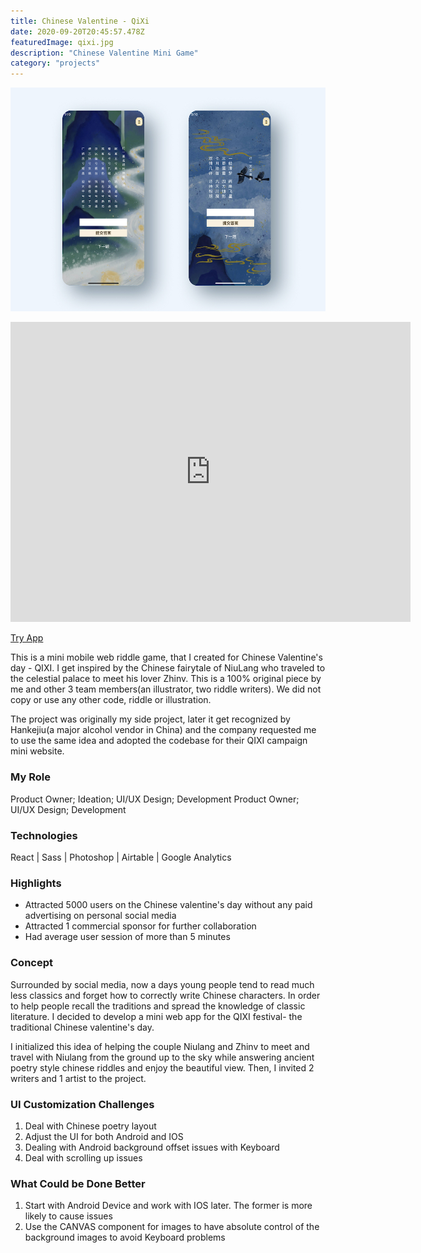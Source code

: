 ```yaml
---
title: Chinese Valentine - QiXi
date: 2020-09-20T20:45:57.478Z
featuredImage: qixi.jpg
description: "Chinese Valentine Mini Game"
category: "projects"
---
```

![Qi Xi](qixi.jpg)

<iframe src="https://player.vimeo.com/video/459808069" width="640" height="480" frameborder="0" allow="autoplay; fullscreen" allowfullscreen></iframe>

[Try App](https://chinese-valentine-qixi.vercel.app/)


This is a mini mobile web riddle game, that I created for Chinese Valentine's day - QIXI. 
I get inspired by the Chinese fairytale of NiuLang who traveled to the celestial palace to meet his lover Zhinv. 
This is a 100% original piece by me and other 3 team members(an illustrator, two riddle writers). We did not copy or use any other code, riddle or illustration. 

The project was originally my side project, later it get recognized by Hankejiu(a major alcohol vendor in China) and the company requested me to use the
same idea and adopted the codebase for their QIXI campaign mini website. 


### My Role 
Product Owner; Ideation; UI/UX Design; Development
                                        Product Owner; UI/UX Design; Development

### Technologies 
React | Sass |  Photoshop | Airtable | Google Analytics 


### Highlights

- Attracted 5000 users on the Chinese valentine's day without any paid advertising on personal social media
- Attracted 1 commercial sponsor for further collaboration 
- Had average user session of more than 5 minutes


### Concept
Surrounded by social media, now a days young people tend to read much less classics and forget how to correctly write Chinese characters.
In order to help people recall the traditions and spread the knowledge of classic literature. I decided to develop a mini web app for the
QIXI festival- the traditional Chinese valentine's day. 

I initialized this idea of helping the couple Niulang and Zhinv to meet and travel with Niulang from the ground up to the sky while
answering ancient poetry style chinese riddles and enjoy the beautiful view. Then, I invited 2 writers and 1 artist to the 
project.


### UI Customization Challenges 

1. Deal with Chinese poetry layout
2. Adjust the UI for both Android and IOS
3. Dealing with Android background offset issues with Keyboard
4. Deal with scrolling up issues 


### What Could be Done Better

1. Start with Android Device and work with IOS later. The former is more likely to cause issues 
2. Use the CANVAS component for images to have absolute control of the background images to avoid Keyboard problems





